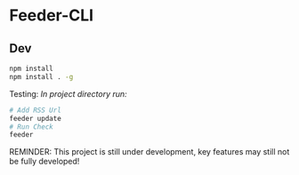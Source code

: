 # Feeder-CLI

## Dev

```bash
npm install
npm install . -g 
```

Testing:
_In project directory run:_

```bash
# Add RSS Url
feeder update
# Run Check
feeder
```

REMINDER: This project is still under development, key features may still not be fully developed!
